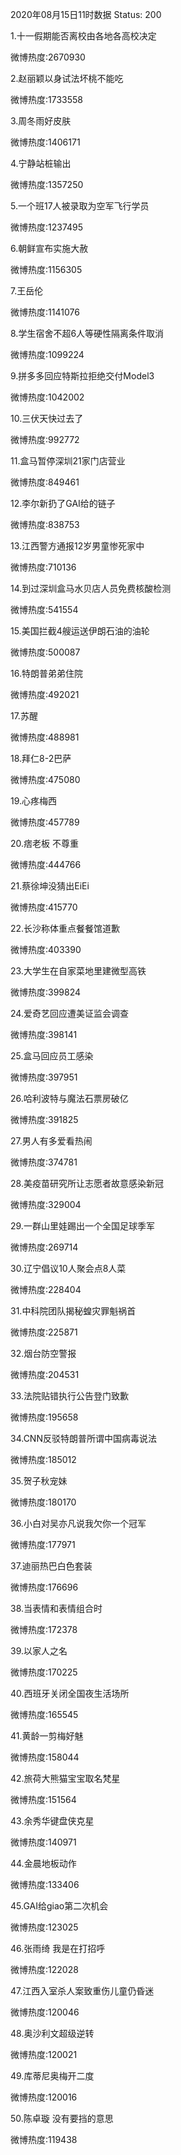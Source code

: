 2020年08月15日11时数据
Status: 200

1.十一假期能否离校由各地各高校决定

微博热度:2670930

2.赵丽颖以身试法坏桃不能吃

微博热度:1733558

3.周冬雨好皮肤

微博热度:1406171

4.宁静站桩输出

微博热度:1357250

5.一个班17人被录取为空军飞行学员

微博热度:1237495

6.朝鲜宣布实施大赦

微博热度:1156305

7.王岳伦

微博热度:1141076

8.学生宿舍不超6人等硬性隔离条件取消

微博热度:1099224

9.拼多多回应特斯拉拒绝交付Model3

微博热度:1042002

10.三伏天快过去了

微博热度:992772

11.盒马暂停深圳21家门店营业

微博热度:849461

12.李尔新扔了GAI给的链子

微博热度:838753

13.江西警方通报12岁男童惨死家中

微博热度:710136

14.到过深圳盒马水贝店人员免费核酸检测

微博热度:541554

15.美国拦截4艘运送伊朗石油的油轮

微博热度:500087

16.特朗普弟弟住院

微博热度:492021

17.苏醒

微博热度:488981

18.拜仁8-2巴萨

微博热度:475080

19.心疼梅西

微博热度:457789

20.痞老板 不尊重

微博热度:444766

21.蔡徐坤没猜出EiEi

微博热度:415770

22.长沙称体重点餐餐馆道歉

微博热度:403390

23.大学生在自家菜地里建微型高铁

微博热度:399824

24.爱奇艺回应遭美证监会调查

微博热度:398141

25.盒马回应员工感染

微博热度:397951

26.哈利波特与魔法石票房破亿

微博热度:391825

27.男人有多爱看热闹

微博热度:374781

28.美疫苗研究所让志愿者故意感染新冠

微博热度:329004

29.一群山里娃踢出一个全国足球季军

微博热度:269714

30.辽宁倡议10人聚会点8人菜

微博热度:228404

31.中科院团队揭秘蝗灾罪魁祸首

微博热度:225871

32.烟台防空警报

微博热度:204531

33.法院贴错执行公告登门致歉

微博热度:195658

34.CNN反驳特朗普所谓中国病毒说法

微博热度:185012

35.贺子秋宠妹

微博热度:180170

36.小白对吴亦凡说我欠你一个冠军

微博热度:177971

37.迪丽热巴白色套装

微博热度:176696

38.当表情和表情组合时

微博热度:172378

39.以家人之名

微博热度:170225

40.西班牙关闭全国夜生活场所

微博热度:165545

41.黄龄一剪梅好魅

微博热度:158044

42.旅荷大熊猫宝宝取名梵星

微博热度:151564

43.余秀华键盘侠克星

微博热度:140971

44.金晨地板动作

微博热度:133406

45.GAI给giao第二次机会

微博热度:123025

46.张雨绮 我是在打招呼

微博热度:122028

47.江西入室杀人案致重伤儿童仍昏迷

微博热度:120046

48.奥沙利文超级逆转

微博热度:120021

49.库蒂尼奥梅开二度

微博热度:120016

50.陈卓璇 没有要挡的意思

微博热度:119438

